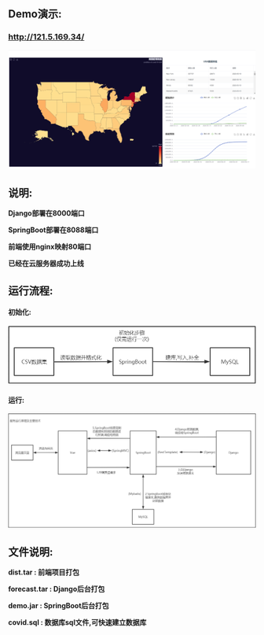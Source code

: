 ## Demo演示:

### http://121.5.169.34/

![image-20210703052409711](./ReadMe.assets/Demo.png)

## 说明:

**Django部署在8000端口**

**SpringBoot部署在8088端口**

**前端使用nginx映射80端口**

**已经在云服务器成功上线**

## 运行流程:

#### 初始化:

![image-20210703051642994](./ReadMe.assets/Init_process.png)

#### 运行:

![image-20210703051603780](./ReadMe.assets/Run_process.png)

## 文件说明:

**dist.tar           :       前端项目打包**

**forecast.tar  :       Django后台打包**

**demo.jar       :       SpringBoot后台打包**

**covid.sql       :       数据库sql文件,可快速建立数据库**

